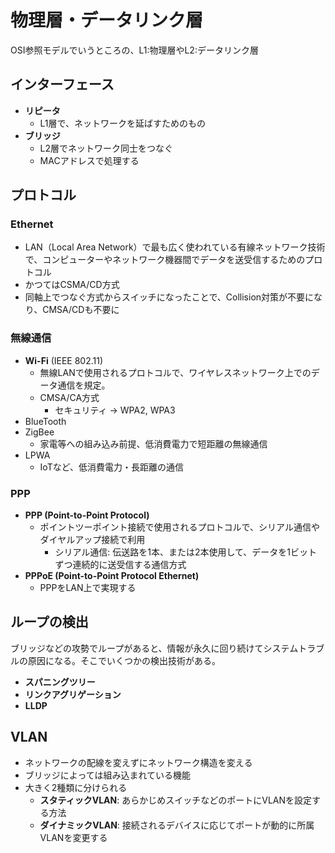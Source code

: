 # 物理層・データリンク層

OSI参照モデルでいうところの、L1:物理層やL2:データリンク層

## インターフェース

- **リピータ**
  - L1層で、ネットワークを延ばすためのもの
- **ブリッジ**
  - L2層でネットワーク同士をつなぐ
  - MACアドレスで処理する

## プロトコル

### **Ethernet**
  
- LAN（Local Area Network）で最も広く使われている有線ネットワーク技術で、コンピューターやネットワーク機器間でデータを送受信するためのプロトコル
- かつてはCSMA/CD方式
- 同軸上でつなぐ方式からスイッチになったことで、Collision対策が不要になり、CMSA/CDも不要に

### 無線通信

- **Wi-Fi** (IEEE 802.11)
  - 無線LANで使用されるプロトコルで、ワイヤレスネットワーク上でのデータ通信を規定。
  - CMSA/CA方式
    - セキュリティ -> WPA2, WPA3
- BlueTooth
- ZigBee
  - 家電等への組み込み前提、低消費電力で短距離の無線通信
- LPWA
  - IoTなど、低消費電力・長距離の通信

### PPP

- **PPP (Point-to-Point Protocol)**
  - ポイントツーポイント接続で使用されるプロトコルで、シリアル通信やダイヤルアップ接続で利用
    - シリアル通信: 伝送路を1本、または2本使用して、データを1ビットずつ連続的に送受信する通信方式
- **PPPoE (Point-to-Point Protocol Ethernet)**
  - PPPをLAN上で実現する

## ループの検出

ブリッジなどの攻勢でループがあると、情報が永久に回り続けてシステムトラブルの原因になる。そこでいくつかの検出技術がある。

- **スパニングツリー**
- **リンクアグリゲーション**
- **LLDP**

## VLAN

- ネットワークの配線を変えずにネットワーク構造を変える
- ブリッジによっては組み込まれている機能
- 大きく2種類に分けられる
  - **スタティックVLAN**: あらかじめスイッチなどのポートにVLANを設定する方法
  - **ダイナミックVLAN**: 接続されるデバイスに応じてポートが動的に所属VLANを変更する